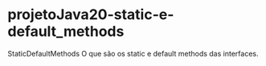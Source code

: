 # projetoJava20-static-e-default_methods
StaticDefaultMethods
O que são os static e default methods das interfaces.
